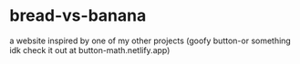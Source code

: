 # bread-vs-banana
a website inspired by one of my other projects (goofy button-or something idk check it out at button-math.netlify.app)
